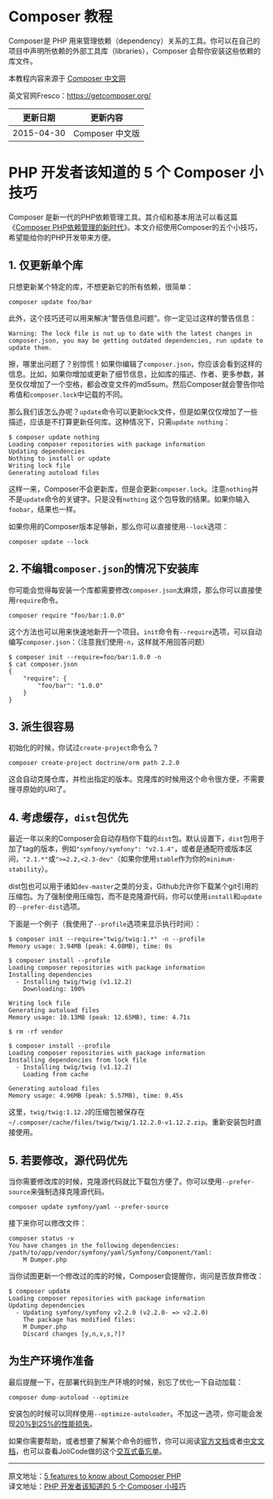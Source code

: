 # Composer 教程

Composer是 PHP 用来管理依赖（dependency）关系的工具。你可以在自己的项目中声明所依赖的外部工具库（libraries），Composer 会帮你安装这些依赖的库文件。

本教程内容来源于 [Composer 中文网](http://www.phpcomposer.com/)

英文官网Fresco：<https://getcomposer.org/>

|更新日期    |更新内容
|----------|--------------------
|2015-04-30|Composer 中文版 


# PHP 开发者该知道的 5 个 Composer 小技巧

Composer 是新一代的PHP依赖管理工具。其介绍和基本用法可以看这篇《[Composer PHP依赖管理的新时代](php-dependency-management.md)》。本文介绍使用Composer的五个小技巧，希望能给你的PHP开发带来方便。

## 1\. 仅更新单个库

只想更新某个特定的库，不想更新它的所有依赖，很简单：

    composer update foo/bar  

此外，这个技巧还可以用来解决“警告信息问题”。你一定见过这样的警告信息：

    Warning: The lock file is not up to date with the latest changes in composer.json, you may be getting outdated dependencies, run update to update them.  

擦，哪里出问题了？别惊慌！如果你编辑了`composer.json`，你应该会看到这样的信息。比如，如果你增加或更新了细节信息，比如库的描述、作者、更多参数，甚至仅仅增加了一个空格，都会改变文件的md5sum。然后Composer就会警告你哈希值和`composer.lock`中记载的不同。

那么我们该怎么办呢？`update`命令可以更新lock文件，但是如果仅仅增加了一些描述，应该是不打算更新任何库。这种情况下，只需`update nothing`：

    $ composer update nothing
    Loading composer repositories with package information  
    Updating dependencies  
    Nothing to install or update  
    Writing lock file  
    Generating autoload files  

这样一来，Composer不会更新库，但是会更新`composer.lock`。注意`nothing`并不是`update`命令的关键字。只是没有`nothing` 这个包导致的结果。如果你输入`foobar`，结果也一样。

如果你用的Composer版本足够新，那么你可以直接使用`--lock`选项：

    composer update --lock  

## 2\. 不编辑`composer.json`的情况下安装库

你可能会觉得每安装一个库都需要修改`composer.json`太麻烦，那么你可以直接使用`require`命令。

    composer require "foo/bar:1.0.0"  

这个方法也可以用来快速地新开一个项目。`init`命令有`--require`选项，可以自动编写`composer.json`：（注意我们使用`-n`，这样就不用回答问题）

    $ composer init --require=foo/bar:1.0.0 -n
    $ cat composer.json
    {
        "require": {
            "foo/bar": "1.0.0"
        }
    }

## 3\. 派生很容易

初始化的时候，你试过`create-project`命令么？

    composer create-project doctrine/orm path 2.2.0  

这会自动克隆仓库，并检出指定的版本。克隆库的时候用这个命令很方便，不需要搜寻原始的URI了。

## 4\. 考虑缓存，`dist`包优先

最近一年以来的Composer会自动存档你下载的`dist`包。默认设置下，`dist`包用于加了tag的版本，例如`"symfony/symfony": "v2.1.4"`，或者是通配符或版本区间，`"2.1.*"`或`">=2.2,<2.3-dev"`（如果你使用`stable`作为你的`minimum-stability`）。

dist包也可以用于诸如`dev-master`之类的分支，Github允许你下载某个git引用的压缩包。为了强制使用压缩包，而不是克隆源代码，你可以使用`install`和`update`的`--prefer-dist`选项。

下面是一个例子（我使用了`--profile`选项来显示执行时间）：

    $ composer init --require="twig/twig:1.*" -n --profile
    Memory usage: 3.94MB (peak: 4.08MB), time: 0s

    $ composer install --profile
    Loading composer repositories with package information  
    Installing dependencies  
      - Installing twig/twig (v1.12.2)
        Downloading: 100%

    Writing lock file  
    Generating autoload files  
    Memory usage: 10.13MB (peak: 12.65MB), time: 4.71s

    $ rm -rf vendor

    $ composer install --profile
    Loading composer repositories with package information  
    Installing dependencies from lock file  
      - Installing twig/twig (v1.12.2)
        Loading from cache

    Generating autoload files  
    Memory usage: 4.96MB (peak: 5.57MB), time: 0.45s  

这里，`twig/twig:1.12.2`的压缩包被保存在`~/.composer/cache/files/twig/twig/1.12.2.0-v1.12.2.zip`。重新安装包时直接使用。

## 5\. 若要修改，源代码优先

当你需要修改库的时候，克隆源代码就比下载包方便了。你可以使用`--prefer-source`来强制选择克隆源代码。

    composer update symfony/yaml --prefer-source  

接下来你可以修改文件：

    composer status -v  
    You have changes in the following dependencies:  
    /path/to/app/vendor/symfony/yaml/Symfony/Component/Yaml:
        M Dumper.php

当你试图更新一个修改过的库的时候，Composer会提醒你，询问是否放弃修改：

    $ composer update
    Loading composer repositories with package information  
    Updating dependencies  
      - Updating symfony/symfony v2.2.0 (v2.2.0- => v2.2.0)
        The package has modified files:
        M Dumper.php
        Discard changes [y,n,v,s,?]?

## 为生产环境作准备

最后提醒一下，在部署代码到生产环境的时候，别忘了优化一下自动加载：

    composer dump-autoload --optimize  

安装包的时候可以同样使用`--optimize-autoloader`。不加这一选项，你可能会发现[20%到25%的性能损失](http://www.ricardclau.com/2013/03/apc-vs-zend-optimizer-benchmarks-with-symfony2/)。

如果你需要帮助，或者想要了解某个命令的细节，你可以阅读[官方文档](http://getcomposer.org/)或者[中文文档](http://docs.phpcomposer.com/)，也可以查看JoliCode做的这个[交互式备忘单](http://composer.json.jolicode.com/)。

* * *

原文地址：[5 features to know about Composer PHP](http://moquet.net/blog/5-features-about-composer-php/)   
译文地址：[PHP 开发者该知道的 5 个 Composer 小技巧](http://segmentfault.com/a/1190000000355928)